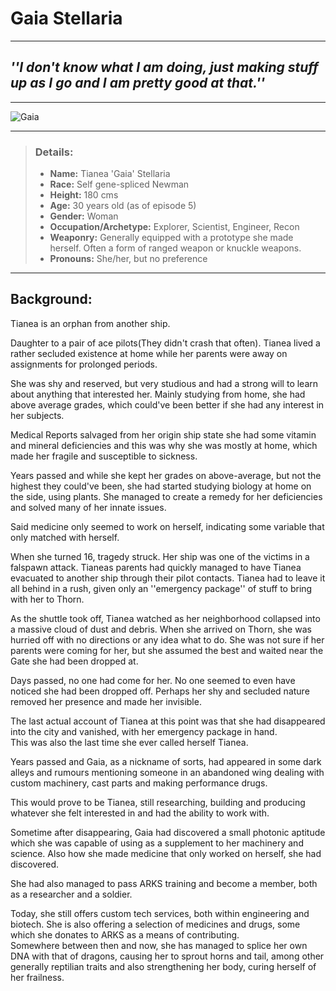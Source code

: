 # Gaia Stellaria

---

## *''I don't know what I am doing, just making stuff up as I go and I am pretty good at that.''*

---

![Gaia](https://raw.githubusercontent.com/Edd1ee/quartz/hugo/content/Images/Screenshots/Gaia.png?style=centerme)

---

> ### Details:
> -   **Name:** Tianea 'Gaia' Stellaria
> -   **Race:** Self gene-spliced Newman
> -   **Height:** 180 cms
> -   **Age:** 30 years old (as of episode 5)
> -   **Gender:** Woman
> -   **Occupation/Archetype:** Explorer, Scientist, Engineer, Recon
> -   **Weaponry:** Generally equipped with a prototype she made herself. Often a form of ranged weapon or knuckle weapons.
> -   **Pronouns:** She/her, but no preference

--- 

 ## Background: 
 Tianea is an orphan from another ship.

Daughter to a pair of ace pilots(They didn't crash that often). Tianea lived a rather secluded existence at home while her parents were away on assignments for prolonged periods.

She was shy and reserved, but very studious and had a strong will to learn about anything that interested her. Mainly studying from home, she had above average grades, which could've been better if she had any interest in her subjects.

Medical Reports salvaged from her origin ship state she had some vitamin and mineral deficiencies and this was why she was mostly at home, which made her fragile and susceptible to sickness.

Years passed and while she kept her grades on above-average, but not the highest they could've been, she had started studying biology at home on the side, using plants. She managed to create a remedy for her deficiencies and solved many of her innate issues.

Said medicine only seemed to work on herself, indicating some variable that only matched with herself.

When she turned 16, tragedy struck. Her ship was one of the victims in a falspawn attack. Tianeas parents had quickly managed to have Tianea evacuated to another ship through their pilot contacts. Tianea had to leave it all behind in a rush, given only an ''emergency package'' of stuff to bring with her to Thorn.

As the shuttle took off, Tianea watched as her neighborhood collapsed into a massive cloud of dust and debris. When she arrived on Thorn, she was hurried off with no directions or any idea what to do. She was not sure if her parents were coming for her, but she assumed the best and waited near the Gate she had been dropped at.

 Days passed, no one had come for her. No one seemed to even have noticed she had been dropped off. Perhaps her shy and secluded nature removed her presence and made her invisible.

The last actual account of Tianea at this point was that she had disappeared into the city and vanished, with her emergency package in hand.  
This was also the last time she ever called herself Tianea.

Years passed and Gaia, as a nickname of sorts, had appeared in some dark alleys and rumours mentioning someone in an abandoned wing dealing with custom machinery, cast parts and making performance drugs.

This would prove to be Tianea, still researching, building and producing whatever she felt interested in and had the ability to work with.

Sometime after disappearing, Gaia had discovered a small photonic aptitude which she was capable of using as a supplement to her machinery and science. Also how she made medicine that only worked on herself, she had discovered.

She had also managed to pass ARKS training and become a member, both as a researcher and a soldier.

Today, she still offers custom tech services, both within engineering and biotech. She is also offering a selection of medicines and drugs, some which she donates to ARKS as a means of contributing.  
Somewhere between then and now, she has managed to splice her own DNA with that of dragons, causing her to sprout horns and tail, among other generally reptilian traits and also strengthening her body, curing herself of her frailness.